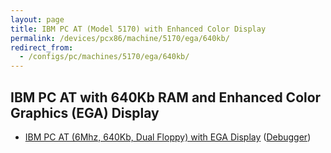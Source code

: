 ```yaml
---
layout: page
title: IBM PC AT (Model 5170) with Enhanced Color Display
permalink: /devices/pcx86/machine/5170/ega/640kb/
redirect_from:
  - /configs/pc/machines/5170/ega/640kb/
---
```


IBM PC AT with 640Kb RAM and Enhanced Color Graphics (EGA) Display
---

* [IBM PC AT (6Mhz, 640Kb, Dual Floppy) with EGA Display](/devices/pcx86/machine/5170/ega/640kb/rev1/) ([Debugger](/devices/pcx86/machine/5170/ega/640kb/rev1/debugger/))
